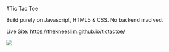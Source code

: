 #Tic Tac Toe

Build purely on Javascript, HTML5 & CSS. No backend involved.

Live Site: https://thekneeslim.github.io/tictactoe/

![](https://media.giphy.com/media/e0ApzTmLnYu3u/giphy.gif)
